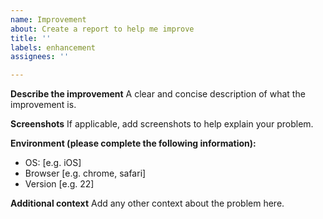 ```yaml
---
name: Improvement
about: Create a report to help me improve
title: ''
labels: enhancement
assignees: ''

---
```


**Describe the improvement**
A clear and concise description of what the improvement is.

**Screenshots**
If applicable, add screenshots to help explain your problem.

**Environment (please complete the following information):**
 - OS: [e.g. iOS]
 - Browser [e.g. chrome, safari]
 - Version [e.g. 22]

**Additional context**
Add any other context about the problem here.
